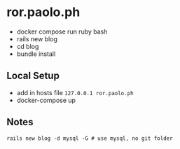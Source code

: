 # ror.paolo.ph

- docker compose run ruby bash
- rails new blog
- cd blog
- bundle install

## Local Setup

- add in hosts file `127.0.0.1 ror.paolo.ph`
- docker-compose up

## Notes

```shell
rails new blog -d mysql -G # use mysql, no git folder
```
